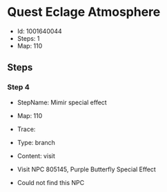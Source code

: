 # Quest Eclage Atmosphere

- Id: 1001640044
- Steps: 1
- Map: 110

## Steps

### Step 4
- StepName:  Mimir special effect
- Map:  110
- Trace:  
- Type:  branch
- Content:  visit
- Visit NPC 805145, Purple Butterfly Special Effect

- Could not find this NPC


